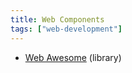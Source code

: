 ```yaml
---
title: Web Components
tags: ["web-development"]
---
```


- [Web Awesome](https://blog.fontawesome.com/introducing-web-awesome/) (library)